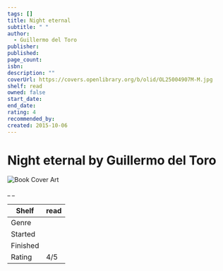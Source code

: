 ```yaml
---
tags: []
title: Night eternal
subtitle: " "
author:
  - Guillermo del Toro
publisher:
published:
page_count:
isbn:
description: ""
coverUrl: https://covers.openlibrary.org/b/olid/OL25004907M-M.jpg
shelf: read
owned: false
start_date:
end_date:
rating: 4
recommended_by:
created: 2015-10-06
---
```


# Night eternal by Guillermo del Toro

![Book Cover Art](https://covers.openlibrary.org/b/olid/OL25004907M-M.jpg)

_ _

| Shelf | read |
| --- | --- |
| Genre |  |
| Started |  |
| Finished |  |
| Rating | 4/5 |

